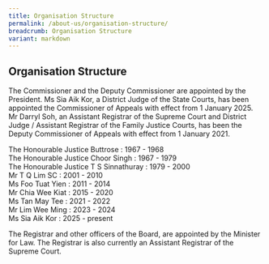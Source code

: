 ```yaml
---
title: Organisation Structure
permalink: /about-us/organisation-structure/
breadcrumb: Organisation Structure
variant: markdown
---
```

Organisation Structure
---
The Commissioner and the Deputy Commissioner are appointed by the President.  Ms Sia Aik Kor, a District Judge of the State Courts, has been appointed the Commissioner of Appeals with effect from 1 January 2025.  Mr Darryl Soh, an Assistant Registrar of the Supreme Court and District Judge / Assistant Registrar of the Family Justice Courts, has been the Deputy Commissioner of Appeals with effect from 1 January 2021.

The Honourable Justice Buttrose : 1967 - 1968<br>
The Honourable Justice Choor Singh : 1967 - 1979<br>
The Honourable Justice T S Sinnathuray : 1979 - 2000<br>
Mr T Q Lim SC : 2001 - 2010<br>
Ms Foo Tuat Yien : 2011 - 2014<br>
Mr Chia Wee Kiat : 2015 - 2020<br>
Ms Tan May Tee : 2021 - 2022<br>
Mr Lim Wee Ming : 2023 - 2024<br>
Ms Sia Aik Kor : 2025 - present<br>

The Registrar and other officers of the Board, are appointed by the Minister for Law. The Registrar is also currently an Assistant Registrar of the Supreme Court.